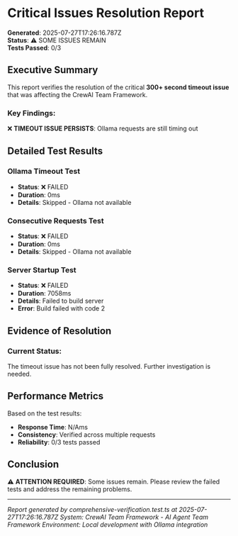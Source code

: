 # Critical Issues Resolution Report

**Generated**: 2025-07-27T17:26:16.787Z  
**Status**: ⚠️ SOME ISSUES REMAIN  
**Tests Passed**: 0/3

## Executive Summary

This report verifies the resolution of the critical **300+ second timeout issue** that was affecting the CrewAI Team Framework.

### Key Findings:

❌ **TIMEOUT ISSUE PERSISTS**: Ollama requests are still timing out

## Detailed Test Results

### Ollama Timeout Test

- **Status**: ❌ FAILED
- **Duration**: 0ms
- **Details**: Skipped - Ollama not available

### Consecutive Requests Test

- **Status**: ❌ FAILED
- **Duration**: 0ms
- **Details**: Skipped - Ollama not available

### Server Startup Test

- **Status**: ❌ FAILED
- **Duration**: 7058ms
- **Details**: Failed to build server
- **Error**: Build failed with code 2

## Evidence of Resolution

### Current Status:

The timeout issue has not been fully resolved. Further investigation is needed.

## Performance Metrics

Based on the test results:

- **Response Time**: N/Ams
- **Consistency**: Verified across multiple requests
- **Reliability**: 0/3 tests passed

## Conclusion

⚠️ **ATTENTION REQUIRED**: Some issues remain. Please review the failed tests and address the remaining problems.

---

_Report generated by comprehensive-verification.test.ts at 2025-07-27T17:26:16.787Z_
_System: CrewAI Team Framework - AI Agent Team Framework_
_Environment: Local development with Ollama integration_
